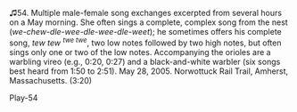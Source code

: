 ♫54. Multiple male-female song exchanges excerpted from several hours on
a May morning. She often sings a complete, complex song from the nest
(*we-chew-dle-wee-dle-wee-dle-weet*); he sometimes offers his complete
song, *tew tew <sup>twe twe</sup>*, two low notes followed by two high notes,
but often sings only one or two of the low notes. Accompanying the
orioles are a warbling vireo (e.g., 0:20, 0:27) and a black-and-white
warbler (six songs best heard from 1:50 to 2:51). May 28, 2005.
Norwottuck Rail Trail, Amherst, Massachusetts. (3:20)

Play-54
